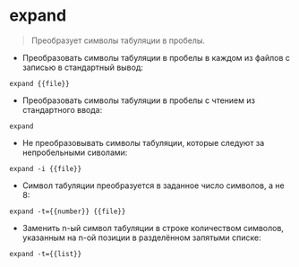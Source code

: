 # expand

> Преобразует символы табуляции в пробелы.

- Преобразовать символы табуляции в пробелы в каждом из файлов с записью в стандартный вывод:

`expand {{file}}`

- Преобразовать символы табуляции в пробелы с чтением из стандартного ввода:

`expand`

- Не преобразовывать символы табуляции, которые следуют за непробельными сиволами:

`expand -i {{file}}`

- Символ табуляции преобразуется в заданное число символов, а не 8:

`expand -t={{number}} {{file}}`

- Заменить n-ый символ табуляции в строке количеством символов, указанным на n-ой позиции в разделённом запятыми списке:

`expand -t={{list}}`
